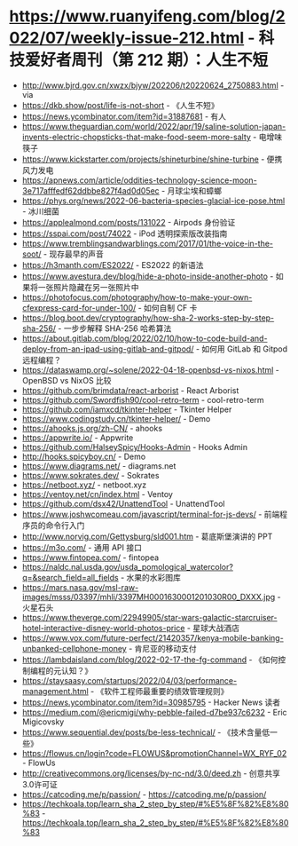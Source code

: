 # https://www.ruanyifeng.com/blog/2022/07/weekly-issue-212.html - 科技爱好者周刊（第 212 期）：人生不短

- http://www.bjrd.gov.cn/xwzx/bjyw/202206/t20220624_2750883.html - via
- https://dkb.show/post/life-is-not-short - 《人生不短》
- https://news.ycombinator.com/item?id=31887681 - 有人
- https://www.theguardian.com/world/2022/apr/19/saline-solution-japan-invents-electric-chopsticks-that-make-food-seem-more-salty - 电增味筷子
- https://www.kickstarter.com/projects/shineturbine/shine-turbine - 便携风力发电
- https://apnews.com/article/oddities-technology-science-moon-3e717afffedf62ddbbe827f4ad0d05ec - 月球尘埃和蟑螂
- https://phys.org/news/2022-06-bacteria-species-glacial-ice-pose.html - 冰川细菌
- https://applealmond.com/posts/131022 - Airpods 身份验证
- https://sspai.com/post/74022 - iPod 透明探索版改装指南
- https://www.tremblingsandwarblings.com/2017/01/the-voice-in-the-soot/ - 现存最早的声音
- https://h3manth.com/ES2022/ - ES2022 的新语法
- https://www.avestura.dev/blog/hide-a-photo-inside-another-photo - 如果将一张照片隐藏在另一张照片中
- https://photofocus.com/photography/how-to-make-your-own-cfexpress-card-for-under-100/ - 如何自制 CF 卡
- https://blog.boot.dev/cryptography/how-sha-2-works-step-by-step-sha-256/ - 一步步解释 SHA-256 哈希算法
- https://about.gitlab.com/blog/2022/02/10/how-to-code-build-and-deploy-from-an-ipad-using-gitlab-and-gitpod/ - 如何用 GitLab 和 Gitpod 远程编程？
- https://dataswamp.org/~solene/2022-04-18-openbsd-vs-nixos.html - OpenBSD vs NixOS 比较
- https://github.com/brimdata/react-arborist - React Arborist
- https://github.com/Swordfish90/cool-retro-term - cool-retro-term
- https://github.com/iamxcd/tkinter-helper - Tkinter Helper
- https://www.codingstudy.cn/tkinter-helper/ - Demo
- https://ahooks.js.org/zh-CN/ - ahooks
- https://appwrite.io/ - Appwrite
- https://github.com/HalseySpicy/Hooks-Admin - Hooks Admin
- http://hooks.spicyboy.cn/ - Demo
- https://www.diagrams.net/ - diagrams.net
- https://www.sokrates.dev/ - Sokrates
- https://netboot.xyz/ - netboot.xyz
- https://ventoy.net/cn/index.html - Ventoy
- https://github.com/dsx42/UnattendTool - UnattendTool
- https://www.joshwcomeau.com/javascript/terminal-for-js-devs/ - 前端程序员的命令行入门
- http://www.norvig.com/Gettysburg/sld001.htm - 葛底斯堡演讲的 PPT
- https://m3o.com/ - 通用 API 接口
- https://www.fintopea.com/ - fintopea
- https://naldc.nal.usda.gov/usda_pomological_watercolor?q=&search_field=all_fields - 水果的水彩图库
- https://mars.nasa.gov/msl-raw-images/msss/03397/mhli/3397MH0001630001201030R00_DXXX.jpg - 火星石头
- https://www.theverge.com/22949905/star-wars-galactic-starcruiser-hotel-interactive-disney-world-photos-price - 星球大战酒店
- https://www.vox.com/future-perfect/21420357/kenya-mobile-banking-unbanked-cellphone-money - 肯尼亚的移动支付
- https://lambdaisland.com/blog/2022-02-17-the-fg-command - 《如何控制编程的元认知？》
- https://staysaasy.com/startups/2022/04/03/performance-management.html - 《软件工程师最重要的绩效管理规则》
- https://news.ycombinator.com/item?id=30985795 - Hacker News 读者
- https://medium.com/@ericmigi/why-pebble-failed-d7be937c6232 - Eric Migicovsky
- https://www.sequential.dev/posts/be-less-technical/ - 《技术含量低一些》
- https://flowus.cn/login?code=FLOWUS&promotionChannel=WX_RYF_02 - FlowUs
- http://creativecommons.org/licenses/by-nc-nd/3.0/deed.zh - 创意共享3.0许可证
- https://catcoding.me/p/passion/ - https://catcoding.me/p/passion/
- https://techkoala.top/learn_sha_2_step_by_step/#%E5%8F%82%E8%80%83 - https://techkoala.top/learn_sha_2_step_by_step/#%E5%8F%82%E8%80%83